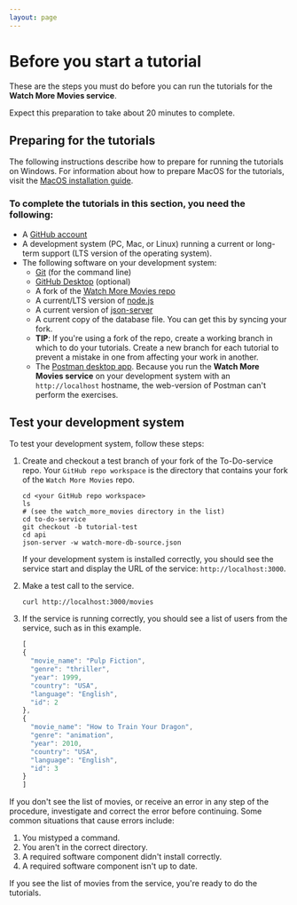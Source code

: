 ```yaml
---
layout: page
---
```


# Before you  start a tutorial

These are the steps you must do before you can run
the tutorials for the **Watch More Movies service**.

Expect this preparation to take about 20 minutes to complete.

## Preparing for the tutorials

The following instructions describe how to prepare for running the tutorials on Windows.
For information about how to prepare MacOS for the tutorials, visit the [MacOS installation guide](quickstart/macos_installation.md).

### To complete the tutorials in this section, you need the following:

* A [GitHub account](https://github.com)
* A development system (PC, Mac, or Linux) running a current or
long-term support (LTS version of the operating system).
* The following software on your development system:
    * [Git](https://docs.github.com/en/get-started/quickstart/set-up-git) (for the command line)
    * [GitHub Desktop](https://desktop.github.com) (optional)
    * A fork of the [Watch More Movies repo](https://github.com/skym97/watch_more_movies)
    * A current/LTS version of [node.js](https://nodejs.org/en/)
    * A current version of [json-server](https://www.npmjs.com/package/json-server)
    * A current copy of the database file. You can get this by syncing your fork.
    * **TIP**: If you're using a fork of the repo, create a working branch in which to do your tutorials. Create a new branch for each tutorial to prevent a mistake in one from affecting your work in another.
    * The [Postman desktop app](https://www.postman.com/downloads/). Because you run the **Watch More Movies service** on your development system with an `http://localhost` hostname, the web-version of Postman can't perform the exercises.

## Test your development system

To test your development system, follow these steps:

1. Create and checkout a test branch of your fork of the To-Do-service repo. Your `GitHub repo workspace` is the directory that contains your fork of the `Watch More Movies` repo.

    ```shell
    cd <your GitHub repo workspace>
    ls
    # (see the watch_more_movies directory in the list)
    cd to-do-service
    git checkout -b tutorial-test
    cd api
    json-server -w watch-more-db-source.json
    ```

    If your development system is installed correctly, you should see
    the service start and display the URL of the service: `http://localhost:3000`.

2. Make a test call to the service.

    ```shell
    curl http://localhost:3000/movies
    ```

3. If the service is running correctly, you should see a list of users from the service, such as in this example.

    ```js
    [
    {
      "movie_name": "Pulp Fiction",
      "genre": "thriller",
      "year": 1999,
      "country": "USA",
      "language": "English",
      "id": 2
    },
    {
      "movie_name": "How to Train Your Dragon",
      "genre": "animation",
      "year": 2010,
      "country": "USA",
      "language": "English",
      "id": 3
    }
    ]
    ```

If you don't see the list of movies, or receive an error in any step
of the procedure, investigate and correct the error before continuing.
Some common situations that cause errors include:

1. You mistyped a command.
2. You aren't in the correct directory.
3. A required software component didn't install correctly.
4. A required software component isn't up to date.

If you see the list of movies from the service, you're ready to do
the tutorials.
